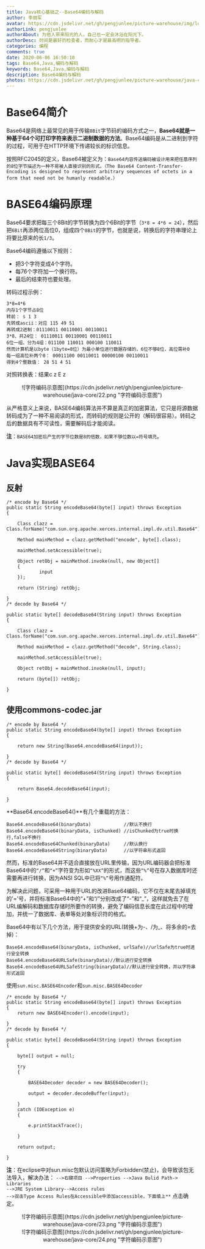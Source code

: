 ```yaml
---
title: Java核心基础之--Base64编码与解码
author: 李朋军
avatar: https://cdn.jsdelivr.net/gh/pengjunlee/picture-warehouse/img/logo.jpg
authorLink: pengjunlee
authorAbout: 为他人带来阳光的人，自己也一定会沐浴在阳光下。
authorDesc: 时间是最好的检查者，而耐心才是最高明的指导者。
categories: 编程
comments: true
date: 2020-06-06 16:50:10
tags: Base64,Java,编码与解码
keywords: Base64,Java,编码与解码
description: Base64编码与解码
photos: https://cdn.jsdelivr.net/gh/pengjunlee/picture-warehouse/java-core/j1.png
---
```

# Base64简介
Base64是网络上最常见的用于传输`8Bit`字节码的编码方式之一，**Base64就是一种基于64个可打印字符来表示二进制数据的方法**。Base64编码是从二进制到字符的过程，可用于在HTTP环境下传递较长的标识信息。

按照RFC2045的定义，Base64被定义为：`Base64内容传送编码被设计用来把任意序列的8位字节描述为一种不易被人直接识别的形式。（The Base64 Content-Transfer-Encoding is designed to represent arbitrary sequences of octets in a form that need not be humanly readable.）`  

# BASE64编码原理
Base64要求把每三个8Bit的字节转换为四个6Bit的字节（`3*8 = 4*6 = 24`），然后把`6Bit`再添两位高位0，组成四个`8Bit`的字节，也就是说，转换后的字符串理论上将要比原来的长`1/3`。

Base64编码遵循以下规则： 

- 把3个字符变成4个字符。 
- 每76个字符加一个换行符。 
- 最后的结束符也要处理。 

转码过程示例：

	3*8=4*6
	内存1个字节占8位
	转前： s 1 3
	先转成ascii：对应 115 49 51
	再转成2进制：01110011 00110001 00110011
	3*8、共24位： 01110011 00110001 00110011
	6位一组、分为4组：011100 110011 000100 110011
	然而计算机是以byte（1byte=8位）为最小单位进行数据存储的，6位不够8位，高位需补0
	每一组高位补两个0： 00011100 00110011 00000100 00110011
	得到4个整数值： 28 51 4 51 

对照转换表：结果c z E z  

<div align=center>![字符编码示意图](https://cdn.jsdelivr.net/gh/pengjunlee/picture-warehouse/java-core/22.png "字符编码示意图")
<div align=left>

从严格意义上来说，BASE64编码算法并不算是真正的加密算法，它只是将源数据转码成为了一种不易阅读的形式，而转码的规则是公开的（解码很容易）。转码之后的数据具有不可读性，需要解码后才能阅读。 

**注**：`BASE64加密后产生的字节位数是8的倍数，如果不够位数以=符号填充`。   

# Java实现BASE64

## 反射
    /* encode by Base64 */
    public static String encodeBase64(byte[] input) throws Exception
    {
 
        Class clazz = Class.forName("com.sun.org.apache.xerces.internal.impl.dv.util.Base64");
 
        Method mainMethod = clazz.getMethod("encode", byte[].class);
 
        mainMethod.setAccessible(true);
 
        Object retObj = mainMethod.invoke(null, new Object[]
        {
                input
        });
 
        return (String) retObj;
 
    }
    /* decode by Base64 */
 
    public static byte[] decodeBase64(String input) throws Exception
    {
 
        Class clazz = Class.forName("com.sun.org.apache.xerces.internal.impl.dv.util.Base64");
 
        Method mainMethod = clazz.getMethod("decode", String.class);
 
        mainMethod.setAccessible(true);
 
        Object retObj = mainMethod.invoke(null, input);
 
        return (byte[]) retObj;
 
    }
## 使用commons-codec.jar
    /* encode by Base64 */
    public static String encodeBase64(byte[] input) throws Exception
    {
 
        return new String(Base64.encodeBase64(input));
 
    }
    /* decode by Base64 */
 
    public static byte[] decodeBase64(String input) throws Exception
    {
 
        return Base64.decodeBase64(input);
 
    }

**Base64.encodeBase64()**有几个重载的方法：

	Base64.encodeBase64(binaryData)            //默认不换行
	Base64.encodeBase64(binaryData, isChunked) //isChunked为true时换行,false不换行
	Base64.encodeBase64Chunked(binaryData)     //默认换行
	Base64.encodeBase64String(binaryData)      //以字符串形式返回

然而，标准的Base64并不适合直接放在URL里传输，因为URL编码器会把标准Base64中的`“/”`和`“+”`字符变为形如`“%XX”`的形式，而这些`“%”`号在存入数据库时还需要再进行转换，因为ANSI SQL中已将`“%”`号用作通配符。

为解决此问题，可采用一种用于URL的改进Base64编码，它不仅在末尾去掉填充的'='号，并将标准Base64中的“+”和“/”分别改成了“-”和“_”，这样就免去了在URL编解码和数据库存储时所要作的转换，避免了编码信息长度在此过程中的增加，并统一了数据库、表单等处对象标识符的格式。

Base64中有以下几个方法，用于提供安全的URL(转换+为-、/为_、将多余的=去掉)：

	Base64.encodeBase64(binaryData, isChunked, urlSafe)//urlSafe为true时进行安全转换
	Base64.encodeBase64URLSafe(binaryData)//默认进行安全转换
	Base64.encodeBase64URLSafeString(binaryData)//默认进行安全转换，并以字符串形式返回

使用`sun.misc.BASE64Encoder`和`sun.misc.BASE64Decoder`

    /* encode by Base64 */
    public static String encodeBase64(byte[] input) throws Exception
    {
        return new BASE64Encoder().encode(input);
 
    }
    /* decode by Base64 */
 
    public static byte[] decodeBase64(String input) throws Exception
    {
 
        byte[] output = null;
 
        try
        {
 
            BASE64Decoder decoder = new BASE64Decoder();
 
            output = decoder.decodeBuffer(input);
 
        }
        catch (IOException e)
        {
 
            e.printStackTrace();
 
        }
 
        return output;
 
    }

**注**：在eclipse中对sun.misc包默认访问策略为Forbidden(禁止)，会导致该包无法导入，解决办法：
`-->右键项目 -->Properties -->Java Bulid Path-> Libraries`  
`-->JRE System Library-->Access rules`  
`-->双击Type Access Rules在Accessible中添加accessible，下面填上**` 点击确定。 

<div align=center>![字符编码示意图](https://cdn.jsdelivr.net/gh/pengjunlee/picture-warehouse/java-core/23.png "字符编码示意图")
<div align=center>![字符编码示意图](https://cdn.jsdelivr.net/gh/pengjunlee/picture-warehouse/java-core/24.png "字符编码示意图")
<div align=left>